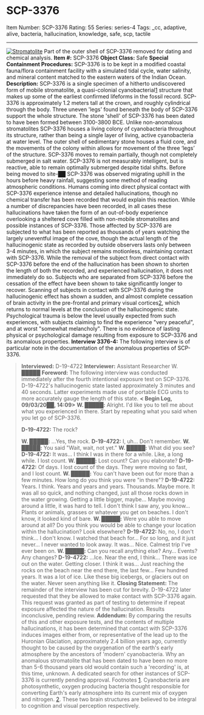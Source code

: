 # SCP-3376
Item Number: SCP-3376
Rating: 55
Series: series-4
Tags: _cc, adaptive, alive, bacteria, hallucination, knowledge, safe, scp, tactile

---

[![Stromatolite](https://scp-wiki.wdfiles.com/local--resized-images/scp-3376/Stromatolite/medium.jpg)](https://scp-wiki.wdfiles.com/local--files/scp-3376/Stromatolite)
Part of the outer shell of SCP-3376 removed for dating and chemical analysis.
**Item #:** SCP-3376
**Object Class:** Safe
**Special Containment Procedures:** SCP-3376 is to be kept in a modified coastal fauna/flora containment facility with a simulated tidal cycle, water salinity, and mineral content matched to the eastern waters of the Indian Ocean.
**Description:** SCP-3376 is a single specimen of a hitherto undiscovered form of mobile stromatolite, a quasi-colonial cyanobacterial[1](javascript:;) structure that makes up some of the earliest confirmed lifeforms in the fossil record. SCP-3376 is approximately 1.2 meters tall at the crown, and roughly cylindrical through the body. Three uneven 'legs' found beneath the body of SCP-3376 support the whole structure. The stone 'shell' of SCP-3376 has been dated to have been formed between 3100-3800 BCE. Unlike non-anomalous stromatolites SCP-3376 houses a living colony of cyanobacteria throughout its structure, rather than being a single layer of living, active cyanobacteria at water level. The outer shell of sedimentary stone houses a fluid core, and the movements of the colony within allows for movement of the three ‘legs’ of the structure. SCP-3376 moves to remain partially, though not completely submerged in salt water.
SCP-3376 is not measurably intelligent, but is reactive, able to remain optimally submerged despite tidal shifts. Before being moved to site-██ SCP-3376 was observed migrating uphill in the hours before heavy rainfall, suggesting some method of reading atmospheric conditions.
Humans coming into direct physical contact with SCP-3376 experience intense and detailed hallucinations, though no chemical transfer has been recorded that would explain this reaction. While a number of discrepancies have been recorded, in all cases these hallucinations have taken the form of an out-of-body experience overlooking a sheltered cove filled with non-mobile stromatolites and possible instances of SCP-3376. Those affected by SCP-3376 are subjected to what has been reported as thousands of years watching the largely uneventful image of the cove, though the actual length of the hallucinogenic state as recorded by outside observers lasts only between 3-4 minutes, in which the subject remains motionless, maintaining contact with SCP-3376. While the removal of the subject from direct contact with SCP-3376 before the end of the hallucination has been shown to shorten the length of both the recorded, and experienced hallucination, it does not immediately do so. Subjects who are separated from SCP-3376 before the cessation of the effect have been shown to take significantly longer to recover. Scanning of subjects in contact with SCP-3376 during the hallucinogenic effect has shown a sudden, and almost complete cessation of brain activity in the pre-frontal and primary visual cortices[2](javascript:;), which returns to normal levels at the conclusion of the hallucinogenic state.
Psychological trauma is below the level usually expected from such experiences, with subjects claiming to find the experience "very peaceful", and at worst "somewhat melancholy". There is no evidence of lasting physical or psychological damage resulting from exposure to SCP-3376 and its anomalous properties.
**Interview 3376-4:** The following interview is of particular note in the documentation of the anomalous properties of SCP-3376.
> **Interviewed:** D-19-4722
> **Interviewer:** Assistant Researcher W. █████
> **Foreword:** The following interview was conducted immediately after the fourth intentional exposure test on SCP-3376. D-19-4722's hallucinogenic state lasted approximately 3 minutes and 40 seconds. Latter experiments made use of portable ECG units to more accurately gauge the length of this state.
> **< Begin Log, 09/03/20██, 14:09>**
> **W. █████:** Alright. I'd like you to tell me about what you experienced in there. Start by repeating what you said when you let go of SCP-3376.  
>    
>  **D-19-4722:** The rock?  
>    
>  **W. █████:** …Yes, the rock.
> **D-19-4722:** I, uh… Don't remember.
> **W. █████:** You said "Wait, wait, not yet."
> **W. █████:** What did you see?
> **D-19-4722:** It was… I think I was in there for a while. Like, a long while. I lost count.
> **W. █████:** Lost count? Can you elaborate?
> **D-19-4722:** Of days. I lost count of the days. They were moving so fast, and I lost count.
> **W. █████:** You can't have been out for more than a few minutes. How long do you think you were "in there"?
> **D-19-4722:** Years. I think. Years and years and years. Thousands. Maybe more. It was all so quick, and nothing changed, just all those rocks down in the water growing. Getting a little bigger, maybe… Maybe moving around a little, it was hard to tell. I don't think I saw any, you know… Plants or animals, grasses or whatever you get on beaches. I don't know, it looked kind of bare.
> **W. █████:** Were you able to move around at all? Do you think you would be able to change your location within the hallucination? Look elsewhere?
> **D-19-4722:** No, no, I don't think… I don't know. I watched that beach for… For so long, and it just never… I never wanted to look away. It was… Nice. Calmest trip I've ever been on.
> **W. █████:** Can you recall anything else? Any… Events? Any changes?
> **D-19-4722:** …Ice. Near the end, I think… There was ice out on the water. Getting closer. I think it was… Just reaching the rocks on the beach near the end there, the last few… Few hundred years. It was a lot of ice. Like these big icebergs, or glaciers out on the water. Never seen anything like it.
> **Closing Statement:** The remainder of the interview has been cut for brevity. D-19-4722 later requested that they be allowed to make contact with SCP-3376 again. This request was granted as part of testing to determine if repeat exposure affected the nature of the hallucination. Results inconclusive, pending review.
**Addendum:** By comparing the results of this and other exposure tests, and the contents of multiple hallucinations, it has been determined that contact with SCP-3376 induces images either from, or representative of the lead up to the Huronian Glaciation, approximately 2.4 billion years ago, currently thought to be caused by the oxygenation of the earth's early atmosphere by the ancestors of 'modern' cyanobacteria. Why an anomalous stromatolite that has been dated to have been no more than 5-6 thousand years old would contain such a 'recording' is, at this time, unknown. A dedicated search for other instances of SCP-3376 is currently pending approval.
Footnotes
[1](javascript:;). Cyanobacteria are photosynthetic, oxygen producing bacteria thought responsible for converting Earth's early atmosphere into its current mix of oxygen and nitrogen.
[2](javascript:;). These two brain structures are believed to be integral to cognition and visual perception respectively.